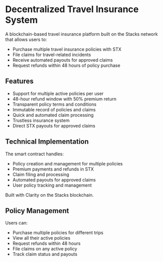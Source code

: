 # Decentralized Travel Insurance System

A blockchain-based travel insurance platform built on the Stacks network that allows users to:

- Purchase multiple travel insurance policies with STX
- File claims for travel-related incidents
- Receive automated payouts for approved claims
- Request refunds within 48 hours of policy purchase

## Features

- Support for multiple active policies per user
- 48-hour refund window with 50% premium return
- Transparent policy terms and conditions
- Immutable record of policies and claims
- Quick and automated claim processing
- Trustless insurance system
- Direct STX payouts for approved claims

## Technical Implementation

The smart contract handles:
- Policy creation and management for multiple policies
- Premium payments and refunds in STX
- Claim filing and processing
- Automated payouts for approved claims
- User policy tracking and management

Built with Clarity on the Stacks blockchain.

## Policy Management

Users can:
- Purchase multiple policies for different trips
- View all their active policies
- Request refunds within 48 hours
- File claims on any active policy
- Track claim status and payouts
